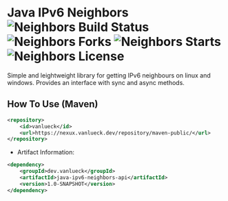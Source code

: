 Java IPv6 Neighbors ![Neighbors Build Status](https://github.com/vanlueckn/java-ipv6-neighbors/actions/workflows/maven-publish.yml/badge.svg)
![Neighbors Forks](https://img.shields.io/github/forks/vanlueckn/java-ipv6-neighbors)
![Neighbors Starts](https://img.shields.io/github/stars/vanlueckn/java-ipv6-neighbors)
![Neighbors License](https://img.shields.io/github/license/vanlueckn/java-ipv6-neighbors)
===========

Simple and leightweight library for getting IPv6 neighbours on linux and windows. Provides an interface with sync and async methods.

How To Use (Maven)
------
```xml
<repository>
    <id>vanlueck</id>
    <url>https://nexux.vanlueck.dev/repository/maven-public/</url>
</repository>
```
 * Artifact Information:
```xml
<dependency>
    <groupId>dev.vanlueck</groupId>
    <artifactId>java-ipv6-neighbors-api</artifactId>
    <version>1.0-SNAPSHOT</version>
</dependency>
 ```
